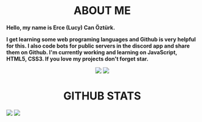 <h1 align="center">ABOUT ME</h1>

<p><b>Hello, my name is Erce (Lucy) Can Öztürk. 

I get learning some web programing languages and Github is very helpful for this. I also code bots for public servers in the discord app and share them on Github. I'm currently working and learning on JavaScript, HTML5, CSS3. If you love my projects don't forget star.</b></p>
<p align="center">
<a href="https://discord.com/users/345892697955106818"><img src="https://camo.githubusercontent.com/a589d9dc6bf1d7e9fe548507993211f0df1d3428c10dc54c19eb9d6dc751e718/68747470733a2f2f696d672e736869656c64732e696f2f62616467652f446973636f72642532302d3732383944412e7376673f267374796c653d666f722d7468652d6261646765266c6f676f3d646973636f7264266c6f676f436f6c6f723d7768697465" data-canonical-src="https://img.shields.io/badge/Discord%20-7289DA.svg?&style=for-the-badge&logo=discord&logoColor=white"></a> <a href="https://github.com/Patavatsiz" style="max-width:100%;"><img src="https://camo.githubusercontent.com/9f2ea2ebee8ce969b6756bd688eeb260371ebb97d594479dacb4b7f6108b68e7/68747470733a2f2f696d672e736869656c64732e696f2f62616467652f4769744875622532302d3139313731372e7376673f267374796c653d666f722d7468652d6261646765266c6f676f3d676974687562266c6f676f436f6c6f723d7768697465" data-canonical-src="https://img.shields.io/badge/GitHub%20-191717.svg?&style=for-the-badge&logo=github&logoColor=white" style="max-width:100%;"></a>
</p>
<h1 align="center">GITHUB STATS</h1>
<p><a target="_blank" rel="noopener noreferrer" href="https://github-readme-stats.vercel.app/api?username=Patavatsiz&show_icons=true&hide_title=true&theme=vue-dark&text_color=9C9C9C">
<img src="https://github-readme-stats.vercel.app/api?username=Patavatsiz&show_icons=true&hide_title=true&theme=vue-dark&text_color=9C9C9C" style="max-width:100%;"></a> <a href="https://github.com/Patavatsiz"><img src="https://github-readme-stats.vercel.app/api/top-langs/?username=Patavatsiz&layout=compact&text_color=41b883&title_color=41b883&bg_color=273849" style="max-width:100%;"></a>
</p>
